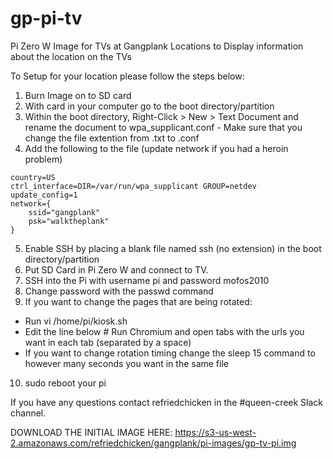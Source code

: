# gp-pi-tv
Pi Zero W Image for TVs at Gangplank Locations to Display information about the location on the TVs

To Setup for your location please follow the steps below:

1. Burn Image on to SD card
2. With card in your computer go to the boot directory/partition
3. Within the boot directory, Right-Click > New > Text Document and rename the document to wpa_supplicant.conf - Make sure that you change the file extention from .txt to .conf
4. Add the following to the file (update network if you had a heroin problem)

```
country=US
ctrl_interface=DIR=/var/run/wpa_supplicant GROUP=netdev
update_config=1
network={
    ssid="gangplank"
    psk="walktheplank"
}
```
5. Enable SSH by placing a blank file named ssh (no extension) in the boot directory/partition
6. Put SD Card in Pi Zero W and connect to TV.
7. SSH into the Pi with username pi and password mofos2010
8. Change password with the passwd command
9. If you want to change the pages that are being rotated:
  - Run vi /home/pi/kiosk.sh
  - Edit the line below # Run Chromium and open tabs with the urls you want in each tab (separated by a space)
  - If you want to change rotation timing change the sleep 15 command to however many seconds you want in the same file
10. sudo reboot your pi

If you have any questions contact refriedchicken in the #queen-creek Slack channel.


DOWNLOAD THE INITIAL IMAGE HERE: https://s3-us-west-2.amazonaws.com/refriedchicken/gangplank/pi-images/gp-tv-pi.img
